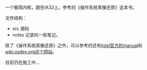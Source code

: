 一个极简内核，跑在IA32上。参考的《操作系统真像还原》这本书。

文件结构：

- src 源码
- notes 记录的一些笔记。

除了《操作系统真像还原》之外，可以参考的还有[Intel官方的manual](https://www.intel.com/content/www/us/en/architecture-and-technology/64-ia-32-architectures-software-developer-manual-325462.html)和[wiki.osdev.org这个网站](https://wiki.osdev.org/Main_Page)。


目前仍在施工中...